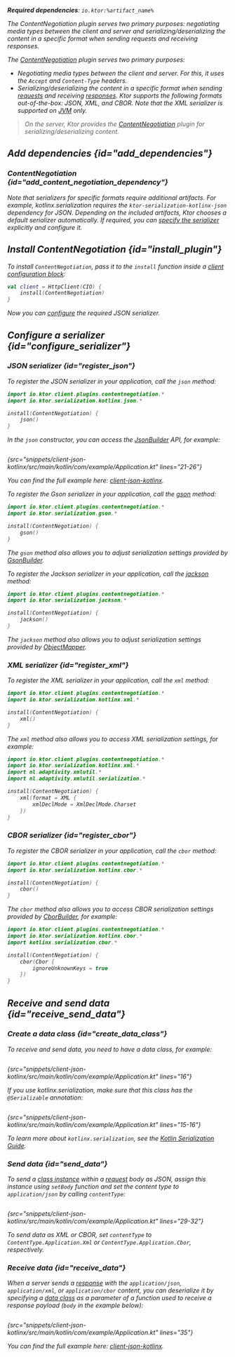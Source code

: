 [//]: # (title: Content negotiation and serialization)

<var name="plugin_name" value="ContentNegotiation"/>
<var name="artifact_name" value="ktor-client-content-negotiation"/>

<microformat>
<p>
<b>Required dependencies</b>: <code>io.ktor:%artifact_name%</code>
</p>
<var name="example_name" value="client-json-kotlinx"/>
<include src="lib.xml" include-id="download_example"/>
</microformat>

<excerpt>
The ContentNegotiation plugin serves two primary purposes: negotiating media types between the client and server and serializing/deserializing the content in a specific format when sending requests and receiving responses.
</excerpt>

The [ContentNegotiation](https://api.ktor.io/ktor-client/ktor-client-plugins/ktor-client-content-negotiation/io.ktor.client.plugins.contentnegotiation/-content-negotiation/index.html) plugin serves two primary purposes:
* Negotiating media types between the client and server. For this, it uses the `Accept` and `Content-Type` headers.
* Serializing/deserializing the content in a specific format when sending [requests](request.md) and receiving [responses](response.md). Ktor supports the following formats out-of-the-box: JSON, XML, and CBOR. Note that the XML serializer is supported on [JVM](http-client_engines.md) only.

> On the server, Ktor provides the [ContentNegotiation](serialization.md) plugin for serializing/deserializing content.


## Add dependencies {id="add_dependencies"}
### ContentNegotiation {id="add_content_negotiation_dependency"}

<include src="lib.xml" include-id="add_ktor_artifact_intro"/>
<include src="lib.xml" include-id="add_ktor_artifact"/>
<include src="lib.xml" include-id="add_ktor_client_artifact_tip"/>

Note that serializers for specific formats require additional artifacts. For example, kotlinx.serialization requires the `ktor-serialization-kotlinx-json` dependency for JSON. Depending on the included artifacts, Ktor chooses a default serializer automatically. If required, you can [specify the serializer](#configure_serializer) explicitly and configure it.

<include src="serialization.md" include-id="serialization_dependency"/>
      

## Install ContentNegotiation {id="install_plugin"}
To install `ContentNegotiation`, pass it to the `install` function inside a [client configuration block](create-client.md#configure-client):
```kotlin
val client = HttpClient(CIO) {
    install(ContentNegotiation)
}
```
Now you can [configure](#configure_serializer) the required JSON serializer.


## Configure a serializer {id="configure_serializer"}

### JSON serializer {id="register_json"}

<tabs group="json-libraries">
<tab title="kotlinx.serialization" group-key="kotlinx">

To register the JSON serializer in your application, call the `json` method:
```kotlin
import io.ktor.client.plugins.contentnegotiation.*
import io.ktor.serialization.kotlinx.json.*

install(ContentNegotiation) {
    json()
}
```

In the `json` constructor, you can access the [JsonBuilder](https://kotlin.github.io/kotlinx.serialization/kotlinx-serialization-json/kotlinx.serialization.json/-json-builder/index.html) API, for example:
```kotlin
```
{src="snippets/client-json-kotlinx/src/main/kotlin/com/example/Application.kt" lines="21-26"}

You can find the full example here: [client-json-kotlinx](https://github.com/ktorio/ktor-documentation/tree/%current-branch%/codeSnippets/snippets/client-json-kotlinx).

</tab>
<tab title="Gson" group-key="gson">

To register the Gson serializer in your application, call the [gson](https://api.ktor.io/ktor-shared/ktor-serialization/ktor-serialization-gson/io.ktor.serialization.gson/gson.html) method:
```kotlin
import io.ktor.client.plugins.contentnegotiation.*
import io.ktor.serialization.gson.*

install(ContentNegotiation) {
    gson()
}
```

The `gson` method also allows you to adjust serialization settings provided by [GsonBuilder](https://www.javadoc.io/doc/com.google.code.gson/gson/latest/com.google.gson/com/google/gson/GsonBuilder.html).

</tab>
<tab title="Jackson" group-key="jackson">

To register the Jackson serializer in your application, call the [jackson](https://api.ktor.io/ktor-shared/ktor-serialization/ktor-serialization-jackson/io.ktor.serialization.jackson/jackson.html) method:

```kotlin
import io.ktor.client.plugins.contentnegotiation.*
import io.ktor.serialization.jackson.*

install(ContentNegotiation) {
    jackson()
}
```

The `jackson` method also allows you to adjust serialization settings provided by [ObjectMapper](https://fasterxml.github.io/jackson-databind/javadoc/2.9/com/fasterxml/jackson/databind/ObjectMapper.html).

</tab>
</tabs>

### XML serializer {id="register_xml"}

To register the XML serializer in your application, call the `xml` method:
```kotlin
import io.ktor.client.plugins.contentnegotiation.*
import io.ktor.serialization.kotlinx.xml.*

install(ContentNegotiation) {
    xml()
}
```

The `xml` method also allows you to access XML serialization settings, for example:

```kotlin
import io.ktor.client.plugins.contentnegotiation.*
import io.ktor.serialization.kotlinx.xml.*
import nl.adaptivity.xmlutil.*
import nl.adaptivity.xmlutil.serialization.*

install(ContentNegotiation) {
    xml(format = XML {
        xmlDeclMode = XmlDeclMode.Charset
    })
}
```

### CBOR serializer {id="register_cbor"}
To register the CBOR serializer in your application, call the `cbor` method:
```kotlin
import io.ktor.client.plugins.contentnegotiation.*
import io.ktor.serialization.kotlinx.cbor.*

install(ContentNegotiation) {
    cbor()
}
```

The `cbor` method also allows you to access CBOR serialization settings provided by [CborBuilder](https://kotlin.github.io/kotlinx.serialization/kotlinx-serialization-cbor/kotlinx.serialization.cbor/-cbor-builder/index.html), for example:

```kotlin
import io.ktor.client.plugins.contentnegotiation.*
import io.ktor.serialization.kotlinx.cbor.*
import kotlinx.serialization.cbor.*

install(ContentNegotiation) {
    cbor(Cbor {
        ignoreUnknownKeys = true
    })
}
```


## Receive and send data {id="receive_send_data"}
### Create a data class {id="create_data_class"}

To receive and send data, you need to have a data class, for example:
```kotlin
```
{src="snippets/client-json-kotlinx/src/main/kotlin/com/example/Application.kt" lines="16"}

If you use kotlinx.serialization, make sure that this class has the `@Serializable` annotation:
```kotlin
```
{src="snippets/client-json-kotlinx/src/main/kotlin/com/example/Application.kt" lines="15-16"}

To learn more about `kotlinx.serialization`, see the [Kotlin Serialization Guide](https://github.com/Kotlin/kotlinx.serialization/blob/master/docs/serialization-guide.md).

### Send data {id="send_data"}

To send a [class instance](#create_data_class) within a [request](request.md) body as JSON, assign this instance using `setBody` function and set the content type to `application/json` by calling `contentType`:

```kotlin
```
{src="snippets/client-json-kotlinx/src/main/kotlin/com/example/Application.kt" lines="29-32"}

To send data as XML or CBOR, set `contentType` to `ContentType.Application.Xml` or `ContentType.Application.Cbor`, respectively.

### Receive data {id="receive_data"}

When a server sends a [response](response.md) with the `application/json`, `application/xml`, or `application/cbor` content, you can deserialize it by specifying a [data class](#create_data_class) as a parameter of a function used to receive a response payload (`body` in the example below):
```kotlin
```
{src="snippets/client-json-kotlinx/src/main/kotlin/com/example/Application.kt" lines="35"}

You can find the full example here: [client-json-kotlinx](https://github.com/ktorio/ktor-documentation/tree/%current-branch%/codeSnippets/snippets/client-json-kotlinx).
